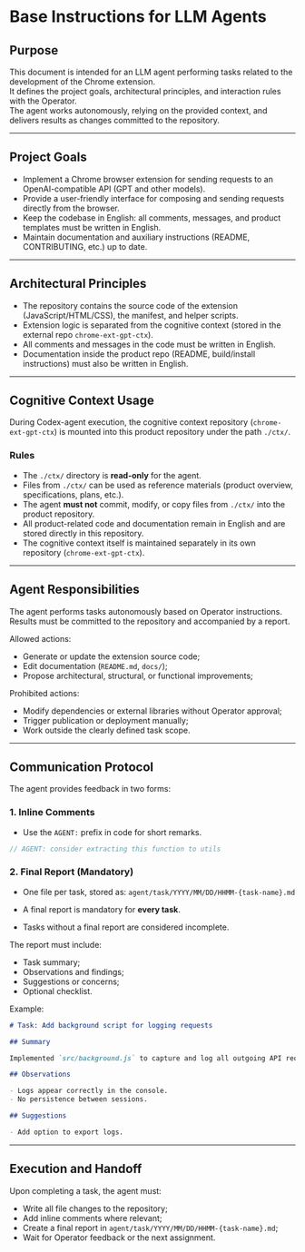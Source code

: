 # Base Instructions for LLM Agents

## Purpose

This document is intended for an LLM agent performing tasks related to the development of the Chrome extension.  
It defines the project goals, architectural principles, and interaction rules with the Operator.  
The agent works autonomously, relying on the provided context, and delivers results as changes committed to the repository.

---

## Project Goals

- Implement a Chrome browser extension for sending requests to an OpenAI-compatible API (GPT and other models).
- Provide a user-friendly interface for composing and sending requests directly from the browser.
- Keep the codebase in English: all comments, messages, and product templates must be written in English.
- Maintain documentation and auxiliary instructions (README, CONTRIBUTING, etc.) up to date.

---

## Architectural Principles

- The repository contains the source code of the extension (JavaScript/HTML/CSS), the manifest, and helper scripts.
- Extension logic is separated from the cognitive context (stored in the external repo `chrome-ext-gpt-ctx`).
- All comments and messages in the code must be written in English.
- Documentation inside the product repo (README, build/install instructions) must also be written in English.

---

## Cognitive Context Usage

During Codex-agent execution, the cognitive context repository (`chrome-ext-gpt-ctx`) is mounted into this product repository under the path `./ctx/`.

### Rules

- The `./ctx/` directory is **read-only** for the agent.
- Files from `./ctx/` can be used as reference materials (product overview, specifications, plans, etc.).
- The agent **must not** commit, modify, or copy files from `./ctx/` into the product repository.
- All product-related code and documentation remain in English and are stored directly in this repository.
- The cognitive context itself is maintained separately in its own repository (`chrome-ext-gpt-ctx`).

---

## Agent Responsibilities

The agent performs tasks autonomously based on Operator instructions.  
Results must be committed to the repository and accompanied by a report.

Allowed actions:

- Generate or update the extension source code;
- Edit documentation (`README.md`, `docs/`);
- Propose architectural, structural, or functional improvements;

Prohibited actions:

- Modify dependencies or external libraries without Operator approval;
- Trigger publication or deployment manually;
- Work outside the clearly defined task scope.

---

## Communication Protocol

The agent provides feedback in two forms:

### 1. Inline Comments

- Use the `AGENT:` prefix in code for short remarks.

```js
// AGENT: consider extracting this function to utils
```

### 2. Final Report (Mandatory)

- One file per task, stored as:
  `agent/task/YYYY/MM/DD/HHMM-{task-name}.md`

- A final report is mandatory for **every task**.

- Tasks without a final report are considered incomplete.

The report must include:

- Task summary;
- Observations and findings;
- Suggestions or concerns;
- Optional checklist.

Example:

```md
# Task: Add background script for logging requests

## Summary

Implemented `src/background.js` to capture and log all outgoing API requests.

## Observations

- Logs appear correctly in the console.
- No persistence between sessions.

## Suggestions

- Add option to export logs.
```

---

## Execution and Handoff

Upon completing a task, the agent must:

- Write all file changes to the repository;
- Add inline comments where relevant;
- Create a final report in `agent/task/YYYY/MM/DD/HHMM-{task-name}.md`;
- Wait for Operator feedback or the next assignment.
